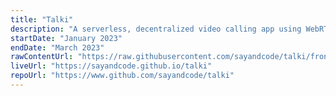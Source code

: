 ```yaml
---
title: "Talki"
description: "A serverless, decentralized video calling app using WebRTC"
startDate: "January 2023"
endDate: "March 2023"
rawContentUrl: "https://raw.githubusercontent.com/sayandcode/talki/frontend"
liveUrl: "https://sayandcode.github.io/talki"
repoUrl: "https://www.github.com/sayandcode/talki"
---
```



